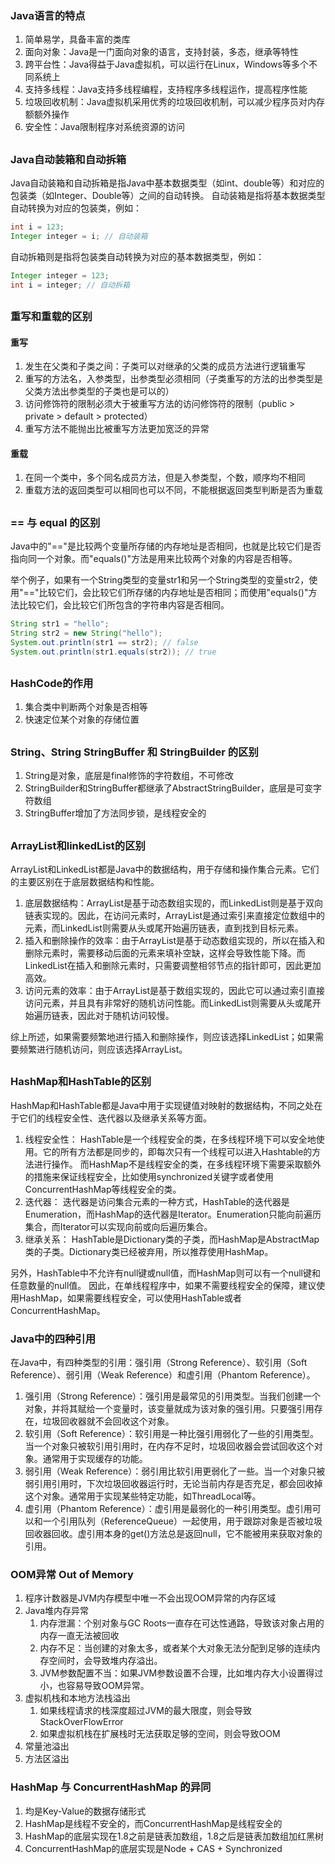 ### Java语言的特点
1. 简单易学，具备丰富的类库
2. 面向对象：Java是一门面向对象的语言，支持封装，多态，继承等特性
3. 跨平台性：Java得益于Java虚拟机，可以运行在Linux，Windows等多个不同系统上
4. 支持多线程：Java支持多线程编程，支持程序多线程运作，提高程序性能
5. 垃圾回收机制：Java虚拟机采用优秀的垃圾回收机制，可以减少程序员对内存额额外操作
6. 安全性：Java限制程序对系统资源的访问
##


### Java自动装箱和自动拆箱
Java自动装箱和自动拆箱是指Java中基本数据类型（如int、double等）和对应的包装类（如Integer、Double等）之间的自动转换。
自动装箱是指将基本数据类型自动转换为对应的包装类，例如：
```Java
int i = 123;
Integer integer = i; // 自动装箱
```
自动拆箱则是指将包装类自动转换为对应的基本数据类型，例如：
```Java
Integer integer = 123;
int i = integer; // 自动拆箱
```
##

### 重写和重载的区别
#### 重写
1. 发生在父类和子类之间：子类可以对继承的父类的成员方法进行逻辑重写
2. 重写的方法名，入参类型，出参类型必须相同（子类重写的方法的出参类型是父类方法出参类型的子类也是可以的）
3. 访问修饰符的限制必须大于被重写方法的访问修饰符的限制（public > private > default > protected）
4. 重写方法不能抛出比被重写方法更加宽泛的异常
#### 重载
1. 在同一个类中，多个同名成员方法，但是入参类型，个数，顺序均不相同
2. 重载方法的返回类型可以相同也可以不同，不能根据返回类型判断是否为重载
##

### == 与 equal 的区别
Java中的"=="是比较两个变量所存储的内存地址是否相同，也就是比较它们是否指向同一个对象。而"equals()"方法是用来比较两个对象的内容是否相等。

举个例子，如果有一个String类型的变量str1和另一个String类型的变量str2，使用"=="比较它们，会比较它们所存储的内存地址是否相同；而使用"equals()"方法比较它们，会比较它们所包含的字符串内容是否相同。
```java
String str1 = "hello";
String str2 = new String("hello");
System.out.println(str1 == str2); // false
System.out.println(str1.equals(str2)); // true
```
##

### HashCode的作用
1. 集合类中判断两个对象是否相等
2. 快速定位某个对象的存储位置
##

### String、String StringBuffer 和 StringBuilder 的区别
1. String是对象，底层是final修饰的字符数组，不可修改
2. StringBuilder和StringBuffer都继承了AbstractStringBuilder，底层是可变字符数组
3. StringBuffer增加了方法同步锁，是线程安全的
##

### ArrayList和linkedList的区别
ArrayList和LinkedList都是Java中的数据结构，用于存储和操作集合元素。它们的主要区别在于底层数据结构和性能。
1. 底层数据结构：ArrayList是基于动态数组实现的，而LinkedList则是基于双向链表实现的。因此，在访问元素时，ArrayList是通过索引来直接定位数组中的元素，而LinkedList则需要从头或尾开始遍历链表，直到找到目标元素。
2. 插入和删除操作的效率：由于ArrayList是基于动态数组实现的，所以在插入和删除元素时，需要移动后面的元素来填补空缺，这样会导致性能下降。而LinkedList在插入和删除元素时，只需要调整相邻节点的指针即可，因此更加高效。
3. 访问元素的效率：由于ArrayList是基于数组实现的，因此它可以通过索引直接访问元素，并且具有非常好的随机访问性能。而LinkedList则需要从头或尾开始遍历链表，因此对于随机访问较慢。

综上所述，如果需要频繁地进行插入和删除操作，则应该选择LinkedList；如果需要频繁进行随机访问，则应该选择ArrayList。
##


### HashMap和HashTable的区别
HashMap和HashTable都是Java中用于实现键值对映射的数据结构，不同之处在于它们的线程安全性、迭代器以及继承关系等方面。
1. 线程安全性：
HashTable是一个线程安全的类，在多线程环境下可以安全地使用。它的所有方法都是同步的，即每次只有一个线程可以进入Hashtable的方法进行操作。
而HashMap不是线程安全的类，在多线程环境下需要采取额外的措施来保证线程安全，比如使用synchronized关键字或者使用ConcurrentHashMap等线程安全的类。
2. 迭代器：
迭代器是访问集合元素的一种方式，HashTable的迭代器是Enumeration，而HashMap的迭代器是Iterator。Enumeration只能向前遍历集合，而Iterator可以实现向前或向后遍历集合。
3. 继承关系：
HashTable是Dictionary类的子类，而HashMap是AbstractMap类的子类。Dictionary类已经被弃用，所以推荐使用HashMap。

另外，HashTable中不允许有null键或null值，而HashMap则可以有一个null键和任意数量的null值。
因此，在单线程程序中，如果不需要线程安全的保障，建议使用HashMap，如果需要线程安全，可以使用HashTable或者ConcurrentHashMap。

### Java中的四种引用
在Java中，有四种类型的引用：强引用（Strong Reference）、软引用（Soft Reference）、弱引用（Weak Reference）和虚引用（Phantom Reference）。
1. 强引用（Strong Reference）：强引用是最常见的引用类型。当我们创建一个对象，并将其赋给一个变量时，该变量就成为该对象的强引用。只要强引用存在，垃圾回收器就不会回收这个对象。
2. 软引用（Soft Reference）：软引用是一种比强引用弱化了一些的引用类型。当一个对象只被软引用引用时，在内存不足时，垃圾回收器会尝试回收这个对象。通常用于实现缓存的功能。
3. 弱引用（Weak Reference）：弱引用比软引用更弱化了一些。当一个对象只被弱引用引用时，下次垃圾回收器运行时，无论当前内存是否充足，都会回收掉这个对象。通常用于实现某些特定功能，如ThreadLocal等。
4. 虚引用（Phantom Reference）：虚引用是最弱化的一种引用类型。虚引用可以和一个引用队列（ReferenceQueue）一起使用，用于跟踪对象是否被垃圾回收器回收。虚引用本身的get()方法总是返回null，它不能被用来获取对象的引用。


### OOM异常 Out of Memory
1. 程序计数器是JVM内存模型中唯一不会出现OOM异常的内存区域
2. Java堆内存异常
   1. 内存泄漏：个别对象与GC Roots一直存在可达性通路，导致该对象占用的内存一直无法被回收
   2. 内存不足：当创建的对象太多，或者某个大对象无法分配到足够的连续内存空间时，会导致堆内存溢出。
   3. JVM参数配置不当：如果JVM参数设置不合理，比如堆内存大小设置得过小，也容易导致OOM异常。
3. 虚拟机栈和本地方法栈溢出
   1. 如果线程请求的栈深度超过JVM的最大限度，则会导致StackOverFlowError
   2. 如果虚拟机栈在扩展栈时无法获取足够的空间，则会导致OOM
4. 常量池溢出
5. 方法区溢出

### HashMap 与 ConcurrentHashMap 的异同
1. 均是Key-Value的数据存储形式
2. HashMap是线程不安全的，而ConcurrentHashMap是线程安全的
3. HashMap的底层实现在1.8之前是链表加数组，1.8之后是链表加数组加红黑树
4. ConcurrentHashMap的底层实现是Node + CAS + Synchronized
